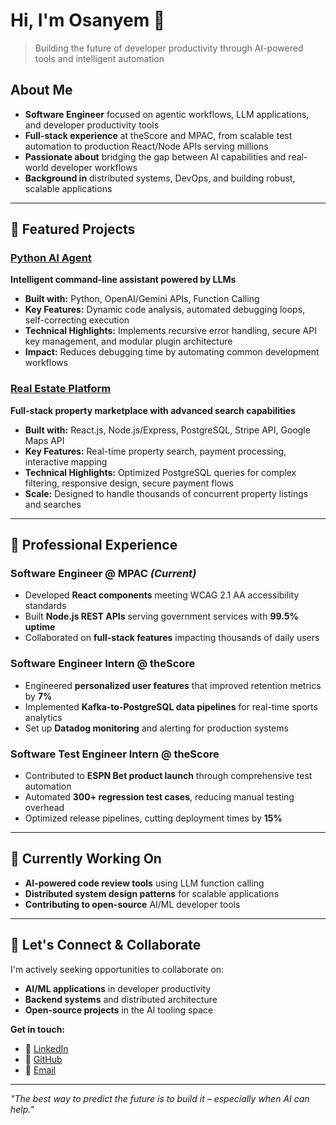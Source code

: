 # Hi, I'm Osanyem 👋

> Building the future of developer productivity through AI-powered tools and intelligent automation

## About Me
- **Software Engineer** focused on agentic workflows, LLM applications, and developer productivity tools
- **Full-stack experience** at theScore and MPAC, from scalable test automation to production React/Node APIs serving millions
- **Passionate about** bridging the gap between AI capabilities and real-world developer workflows
- **Background in** distributed systems, DevOps, and building robust, scalable applications

---

## 🚀 Featured Projects

### [Python AI Agent](https://github.com/Osanyem/Python-AI-Agent)
**Intelligent command-line assistant powered by LLMs**
- **Built with:** Python, OpenAI/Gemini APIs, Function Calling
- **Key Features:** Dynamic code analysis, automated debugging loops, self-correcting execution
- **Technical Highlights:** Implements recursive error handling, secure API key management, and modular plugin architecture
- **Impact:** Reduces debugging time by automating common development workflows

### [Real Estate Platform](https://github.com/Osanyem/Citi-Estate) 
**Full-stack property marketplace with advanced search capabilities**
- **Built with:** React.js, Node.js/Express, PostgreSQL, Stripe API, Google Maps API
- **Key Features:** Real-time property search, payment processing, interactive mapping
- **Technical Highlights:** Optimized PostgreSQL queries for complex filtering, responsive design, secure payment flows
- **Scale:** Designed to handle thousands of concurrent property listings and searches

---

## 💼 Professional Experience

### **Software Engineer @ MPAC** *(Current)*
- Developed **React components** meeting WCAG 2.1 AA accessibility standards
- Built **Node.js REST APIs** serving government services with **99.5% uptime**
- Collaborated on **full-stack features** impacting thousands of daily users

### **Software Engineer Intern @ theScore** 
- Engineered **personalized user features** that improved retention metrics by **7%**
- Implemented **Kafka-to-PostgreSQL data pipelines** for real-time sports analytics
- Set up **Datadog monitoring** and alerting for production systems

### **Software Test Engineer Intern @ theScore**
- Contributed to **ESPN Bet product launch** through comprehensive test automation
- Automated **300+ regression test cases**, reducing manual testing overhead
- Optimized release pipelines, cutting deployment times by **15%**

---

## 🌱 Currently Working On
- **AI-powered code review tools** using LLM function calling
- **Distributed system design patterns** for scalable applications  
- **Contributing to open-source** AI/ML developer tools

---

## 🤝 Let's Connect & Collaborate

I'm actively seeking opportunities to collaborate on:
- **AI/ML applications** in developer productivity
- **Backend systems** and distributed architecture
- **Open-source projects** in the AI tooling space

**Get in touch:**
- 💼 [LinkedIn](https://linkedin.com/in/osanyemo)  
- 🐙 [GitHub](https://github.com/Osanyem)  
- 📧 [Email](mailto:osanyemo@gmail.com)

---

*"The best way to predict the future is to build it – especially when AI can help."*
